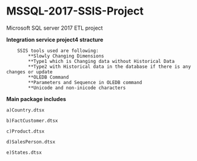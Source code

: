 # MSSQL-2017-SSIS-Project
Microsoft SQL server 2017 ETL project

****Integration service project4 stracture****

        SSIS tools used are following:
            **Slowly Changing Dimensions
            **Type1 which is Changing data without Historical Data
            **Type2 with Historical data in the database if there is any changes or update
            **OLEDB Command
            **Parameters and Sequence in OLEDB command
            **Unicode and non-inicode characters

****Main package includes****

    a)Country.dtsx
 
    b)FactCustomer.dtsx
 
    c)Product.dtsx
  
    d)SalesPerson.dtsx
  
    e)States.dtsx
